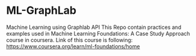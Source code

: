 # ML-GraphLab
Machine Learning using Graphlab API
This Repo contain practices and examples used in Machine Learning Foundations: A Case Study Approach course in coursera.
Link of this course is following: https://www.coursera.org/learn/ml-foundations/home

